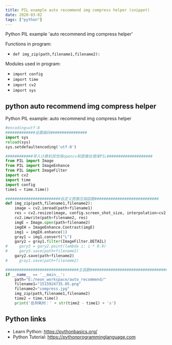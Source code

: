 ```yaml
---
title: PIL example auto recommend img compress helper (snippet)
date: 2020-03-02
tags: ["python"]
---
```

Python PIL example 'auto recommend img compress helper'

Functions in program: 
* `def img_zip(path,filename1,filename2):`

Modules used in program: 
* `import config`
* `import time`
* `import cv2`
* `import sys`

## python auto recommend img compress helper

Python PIL example: auto recommend img compress helper

```python
#encoding=utf-8
#############设置编码################
import sys
reload(sys)
sys.setdefaultencoding('utf-8')

############导入计算机视觉库opencv和图像处理库PIL####################
from PIL import Image
from PIL import ImageEnhance
from PIL import ImageFilter
import cv2
import time
import config
time1 = time.time()

########################自定义图像压缩函数############################
def img_zip(path,filename1,filename2):
    image = cv2.imread(path+filename1)
    res = cv2.resize(image, config.screen_shot_size, interpolation=cv2.INTER_AREA)
    cv2.imwrite(path+filename2, res)
    imgE = Image.open(path+filename2)
    imgEH = ImageEnhance.Contrast(imgE)
    img1 = imgEH.enhance(1)
    gray1 = img1.convert("L")
    gary2 = gray1.filter(ImageFilter.DETAIL)
#     gary3 = gary2.point(lambda i: i * 0.9)
#     gary3.save(path+filename2)
    gary2.save(path+filename2)
#     gray1.save(path+filename2)

################################主函数##################################
if __name__ == '__main__':
    path="E:/neon_workspace/auto_recommend/"
    filename1="1515924735.05.png"
    filename2="compress.jpg"
    img_zip(path,filename1,filename2)
    time2 = time.time()
    print('总共耗时：' + str(time2 - time1) + 's')

```

## Python links

- Learn Python: https://pythonbasics.org/
- Python Tutorial: https://pythonprogramminglanguage.com
